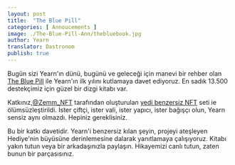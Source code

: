 ```yaml
---
layout: post
title:  "The Blue Pill"
categories: [ Annoucements ]
image: ./The-Blue-Pill-Ann/thebluebook.jpg
author: Yearn
translator: Dastronom
publish: true
---
```


Bugün sizi Yearn'ın dünü, bugünü ve geleceği için manevi bir rehber olan [The Blue Pill](https://medium.com/iearn/the-blue-pill-ca44ed01f16f) ile Yearn'ın ilk yılını kutlamaya davet ediyoruz. En sadık 13.500 destekçimiz için güzel bir dizgi kitabı var.

Katkınız,[@Zemm_NFT](https://twitter.com/Zemm_NFT) tarafından oluşturulan [yedi benzersiz NFT](https://galaxy.eco/yearn) seti ie ölümsüzleştirildi. İster çiftçi, ister vali, ister yapıcı, ister bağışçı olun, Yearn sensiz aynı olmazdı. Hepiniz gereklisiniz.

Bu bir katkı davetidir. Yearn'i benzersiz kılan şeyin, projeyi ateşleyen Hediye'nin büyüsüne derinlemesine dalarak yanıtlamaya çalışıyoruz. Kitabı yakın tutun veya bir arkadaşınızla paylaşın. Hikayemizi canlı tutun, zaten bunun bir parçasısınız.